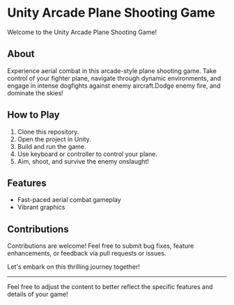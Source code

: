 # Unity Arcade Plane Shooting Game

Welcome to the Unity Arcade Plane Shooting Game!

## About

Experience aerial combat in this arcade-style plane shooting game. Take control of your fighter plane, navigate through dynamic environments, and engage in intense dogfights against enemy aircraft.Dodge enemy fire, and dominate the skies!

## How to Play

1. Clone this repository.
2. Open the project in Unity.
3. Build and run the game.
4. Use keyboard or controller to control your plane.
5. Aim, shoot, and survive the enemy onslaught!

## Features

- Fast-paced aerial combat gameplay
- Vibrant graphics

## Contributions

Contributions are welcome! Feel free to submit bug fixes, feature enhancements, or feedback via pull requests or issues.

Let's embark on this thrilling journey together!

---

Feel free to adjust the content to better reflect the specific features and details of your game!
